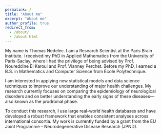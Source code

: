 ```yaml
---
permalink: /
title: "About me"
excerpt: "About me"
author_profile: true
redirect_from: 
  - /about/
  - /about.html
---
```


My name is Thomas Nedelec. I am a Research Scientist at the Paris Brain Institute. I received my PhD in Applied Mathematics from the University of Paris-Saclay, where I had the privilege of being advised by Prof. Noureddine El Karoui and Prof. Vianney Perchet. Before my PhD, I earned a B.S. in Mathematics and Computer Science from École Polytechnique.

I am interested in applying new statistical models and data science techniques to improve our understanding of major health challenges. My research currently focuses on comparing the epidemiology of neurological disorders and on better understanding the early signs of these diseases—also known as the prodromal phase.

To conduct this research, I use large real-world health databases and have developed a robust framework that enables consistent analyses across international consortia. My work is currently funded by a grant from the EU Joint Programme – Neurodegenerative Disease Research (JPND).

